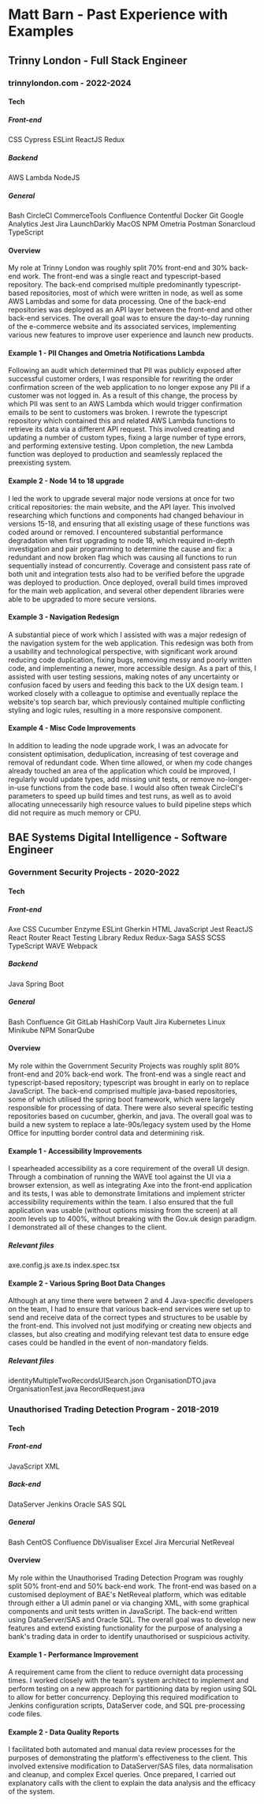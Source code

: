 # Matt Barn - Past Experience with Examples
## Trinny London - Full Stack Engineer
### trinnylondon.com - 2022-2024
#### Tech
##### Front-end
CSS
Cypress
ESLint
ReactJS
Redux
##### Backend
AWS Lambda
NodeJS
##### General
Bash
CircleCI
CommerceTools
Confluence
Contentful
Docker
Git
Google Analytics
Jest
Jira
LaunchDarkly
MacOS
NPM
Ometria
Postman
Sonarcloud
TypeScript
#### Overview
My role at Trinny London was roughly split 70% front-end and 30% back-end work.
The front-end was a single react and typescript-based repository.
The back-end comprised multiple predominantly typescript-based repositories, most of which were written in node, as well as some AWS Lambdas and some for data processing.
One of the back-end repositories was deployed as an API layer between the front-end and other back-end services.
The overall goal was to ensure the day-to-day running of the e-commerce website and its associated services, implementing various new features to improve user experience and launch new products.
#### Example 1 - PII Changes and Ometria Notifications Lambda
Following an audit which determined that PII was publicly exposed after successful customer orders, I was responsible for rewriting the order confirmation screen of the web application to no longer expose any PII if a customer was not logged in.
As a result of this change, the process by which PII was sent to an AWS Lambda which would trigger confirmation emails to be sent to customers was broken.
I rewrote the typescript repository which contained this and related AWS Lambda functions to retrieve its data via a different API request.
This involved creating and updating a number of custom types, fixing a large number of type errors, and performing extensive testing.
Upon completion, the new Lambda function was deployed to production and seamlessly replaced the preexisting system.
#### Example 2 - Node 14 to 18 upgrade
I led the work to upgrade several major node versions at once for two critical repositories: the main website, and the API layer.
This involved researching which functions and components had changed behaviour in versions 15-18, and ensuring that all existing usage of these functions was coded around or removed.
I encountered substantial performance degradation when first upgrading to node 18, which required in-depth investigation and pair programming to determine the cause and fix: a redundant and now broken flag which was causing all functions to run sequentially instead of concurrently.
Coverage and consistent pass rate of both unit and integration tests also had to be verified before the upgrade was deployed to production.
Once deployed, overall build times improved for the main web application, and several other dependent libraries were able to be upgraded to more secure versions.
#### Example 3 - Navigation Redesign
A substantial piece of work which I assisted with was a major redesign of the navigation system for the web application.
This redesign was both from a usability and technological perspective, with significant work around reducing code duplication, fixing bugs, removing messy and poorly written code, and implementing a newer, more accessible design.
As a part of this, I assisted with user testing sessions, making notes of any uncertainty or confusion faced by users and feeding this back to the UX design team.
I worked closely with a colleague to optimise and eventually replace the website's top search bar, which previously contained multiple conflicting styling and logic rules, resulting in a more responsive component.
#### Example 4 - Misc Code Improvements
In addition to leading the node upgrade work, I was an advocate for consistent optimisation, deduplication, increasing of test coverage and removal of redundant code.
When time allowed, or when my code changes already touched an area of the application which could be improved, I regularly would update types, add missing unit tests, or remove no-longer-in-use functions from the code base.
I would also often tweak CircleCI's parameters to speed up build times and test runs, as well as to avoid allocating unnecessarily high resource values to build pipeline steps which did not require as much memory or CPU.
## BAE Systems Digital Intelligence - Software Engineer
### Government Security Projects - 2020-2022
#### Tech
##### Front-end
Axe
CSS
Cucumber
Enzyme
ESLint
Gherkin
HTML
JavaScript
Jest
ReactJS
React Router
React Testing Library
Redux
Redux-Saga
SASS
SCSS
TypeScript
WAVE
Webpack
##### Backend
Java
Spring Boot
##### General
Bash
Confluence
Git
GitLab
HashiCorp Vault
Jira
Kubernetes
Linux
Minikube
NPM
SonarQube
#### Overview
My role within the Government Security Projects was roughly split 80% front-end and 20% back-end work.
The front-end was a single react and typescript-based repository; typescript was brought in early on to replace JavaScript.
The back-end comprised multiple java-based repositories, some of which utilised the spring boot framework, which were largely responsible for processing of data.
There were also several specific testing repositories based on cucumber, gherkin, and java.
The overall goal was to build a new system to replace a late-90s/legacy system used by the Home Office for inputting border control data and determining risk.
#### Example 1 - Accessibility Improvements
I spearheaded accessibility as a core requirement of the overall UI design.
Through a combination of running the WAVE tool against the UI via a browser extension, as well as integrating Axe into the front-end application and its tests, I was able to demonstrate limitations and implement stricter accessibility requirements within the team.
I also ensured that the full application was usable (without options missing from the screen) at all zoom levels up to 400%, without breaking with the Gov.uk design paradigm.
I demonstrated all of these changes to the client.
##### Relevant files
axe.config.js
axe.ts
index.spec.tsx
#### Example 2 - Various Spring Boot Data Changes
Although at any time there were between 2 and 4 Java-specific developers on the team, I had to ensure that various back-end services were set up to send and receive data of the correct types and structures to be usable by the front-end.
This involved not just modifying or creating new objects and classes, but also creating and modifying relevant test data to ensure edge cases could be handled in the event of non-mandatory fields.
##### Relevant files
identityMultipleTwoRecordsUISearch.json
OrganisationDTO.java
OrganisationTest.java
RecordRequest.java
### Unauthorised Trading Detection Program - 2018-2019
#### Tech
##### Front-end
JavaScript
XML
##### Back-end
DataServer
Jenkins
Oracle
SAS
SQL
##### General
Bash
CentOS
Confluence
DbVisualiser
Excel
Jira
Mercurial
NetReveal
#### Overview
My role within the Unauthorised Trading Detection Program was roughly split 50% front-end and 50% back-end work.
The front-end was based on a customised deployment of BAE's NetReveal platform, which was editable through either a UI admin panel or via changing XML, with some graphical components and unit tests written in JavaScript.
The back-end written using DataServer/SAS and Oracle SQL.
The overall goal was to develop new features and extend existing functionality for the purpose of analysing a bank's trading data in order to identify unauthorised or suspicious activity.
#### Example 1 - Performance Improvement
A requirement came from the client to reduce overnight data processing times.
I worked closely with the team's system architect to implement and perform testing on a new approach for partitioning data by region using SQL to allow for better concurrency.
Deploying this required modification to Jenkins configuration scripts, DataServer code, and SQL pre-processing code files.
#### Example 2 - Data Quality Reports
I facilitated both automated and manual data review processes for the purposes of demonstrating the platform's effectiveness to the client.
This involved extensive modification to DataServer/SAS files, data normalisation and cleanup, and complex Excel queries.
Once prepared, I carried out explanatory calls with the client to explain the data analysis and the efficacy of the system.